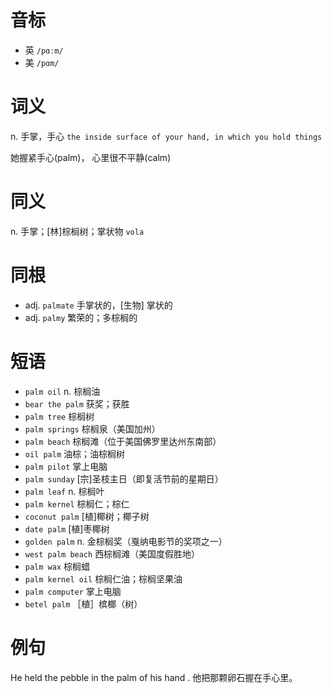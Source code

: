 # 音标

- 英 `/pɑːm/`
- 美 `/pɑm/`

# 词义

n. 手掌，手心
`the inside surface of your hand, in which you hold things`



她握紧手心(palm)， 心里很不平静(calm)

# 同义

n. 手掌；[林]棕榈树；掌状物
`vola`

# 同根

- adj. `palmate` 手掌状的，[生物] 掌状的
- adj. `palmy` 繁荣的；多棕榈的

# 短语

- `palm oil` n. 棕榈油
- `bear the palm` 获奖；获胜
- `palm tree` 棕榈树
- `palm springs` 棕榈泉（美国加州）
- `palm beach` 棕榈滩（位于美国佛罗里达州东南部）
- `oil palm` 油棕；油棕榈树
- `palm pilot` 掌上电脑
- `palm sunday` [宗]圣枝主日（即复活节前的星期日）
- `palm leaf` n. 棕榈叶
- `palm kernel` 棕榈仁；棕仁
- `coconut palm` [植]椰树；椰子树
- `date palm` [植]枣椰树
- `golden palm` n. 金棕榈奖（戛纳电影节的奖项之一）
- `west palm beach` 西棕榈滩（美国度假胜地）
- `palm wax` 棕榈蜡
- `palm kernel oil` 棕榈仁油；棕榈坚果油
- `palm computer` 掌上电脑
- `betel palm` ［植］槟榔（树）

# 例句

He held the pebble in the palm of his hand .
他把那颗卵石握在手心里。



